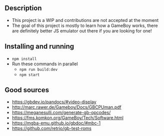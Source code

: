 ## Description
- This project is a WIP and contributions are not accepted at the moment
- The goal of this project is mostly to learn how a GameBoy works, there are definitely better JS emulator out there if you are looking for one!

## Installing and running
- `npm install`
- Run these commands in parallel
    - `npm run build:dev`
    - `npm start`

## Good sources
- https://gbdev.io/pandocs/#video-display
- http://marc.rawer.de/Gameboy/Docs/GBCPUman.pdf
- https://meganesulli.com/generate-gb-opcodes/
- https://fms.komkon.org/GameBoy/Tech/Software.html
- https://mgba-emu.github.io/gbdoc/#mbc-1
- https://github.com/retrio/gb-test-roms